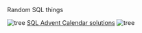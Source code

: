 Random SQL things

![tree](https://github.com/user-attachments/assets/00ab5337-6836-4afd-98a1-ea7577d5c439) [SQL Advent Calendar solutions](Advent_Calendar) ![tree](https://github.com/user-attachments/assets/00ab5337-6836-4afd-98a1-ea7577d5c439)
